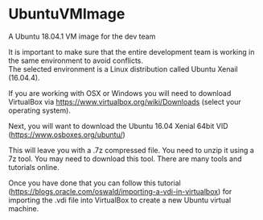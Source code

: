 # UbuntuVMImage
A Ubuntu 18.04.1 VM image for the dev team

It is important to make sure that the entire development team is working in the same environment to avoid conflicts.  
The selected environment is a Linux distribution called Ubuntu Xenail (16.04.4).

If you are working with OSX or Windows you will need to download VirtualBox via https://www.virtualbox.org/wiki/Downloads (select your operating system).

Next, you will want to download the Ubuntu 16.04 Xenial 64bit VID (https://www.osboxes.org/ubuntu/)

This will leave you with a .7z compressed file.  You need to unzip it using a 7z tool.  You may need to download this tool.  There are many tools and tutorials online.

Once you have done that you can follow this tutorial (https://blogs.oracle.com/oswald/importing-a-vdi-in-virtualbox) for importing the .vdi file into VirtualBox to create a new Ubuntu virtual machine.
